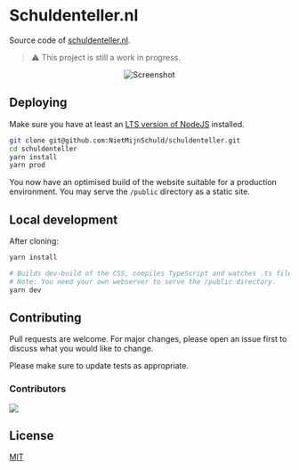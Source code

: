 # Schuldenteller.nl

Source code of [schuldenteller.nl](https://schuldenteller.nl).

> ⚠️ This project is still a work in progress.

<center>
    <img src="https://user-images.githubusercontent.com/16303480/101393526-866efc80-38c7-11eb-95b5-6d1367bb6284.png" alt="Screenshot" />
</center>



## Deploying

Make sure you have at least an [LTS version of NodeJS](https://nodejs.org/) installed.

```bash
git clone git@github.com:NietMijnSchuld/schuldenteller.git
cd schuldenteller
yarn install
yarn prod
```

You now have an optimised build of the website suitable for a production environment.
You may serve the `/public` directory as a static site.

## Local development

After cloning:

```bash
yarn install

# Builds dev-build of the CSS, compiles TypeScript and watches .ts files.
# Note: You need your own webserver to serve the /public directory.
yarn dev
```

## Contributing
Pull requests are welcome. For major changes, please open an issue first to discuss what you would like to change.

Please make sure to update tests as appropriate.

### Contributors

<a href="https://github.com/NietMijnSchuld/schuldenteller/graphs/contributors">
  <img src="https://contributors-img.web.app/image?repo=NietMijnSchuld/schuldenteller" />
</a>

## License
[MIT](https://choosealicense.com/licenses/mit/)
